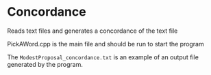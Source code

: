 # Concordance
Reads text files and generates a concordance of the text file

PickAWord.cpp is the main file and should be run to start the program

The `ModestProposal_concordance.txt` is an example of an output file generated by the program.
